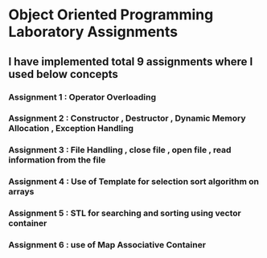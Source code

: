 # Object Oriented Programming Laboratory Assignments

## I have implemented total 9 assignments where I used below concepts 

### Assignment 1 : Operator Overloading 

### Assignment 2 : Constructor , Destructor , Dynamic Memory Allocation , Exception Handling

### Assignment 3 : File Handling , close file , open file , read information from the file 

### Assignment 4 : Use of Template for selection sort algorithm on arrays


### Assignment 5 : STL for searching and sorting using vector container 

### Assignment 6 : use of Map Associative Container 
